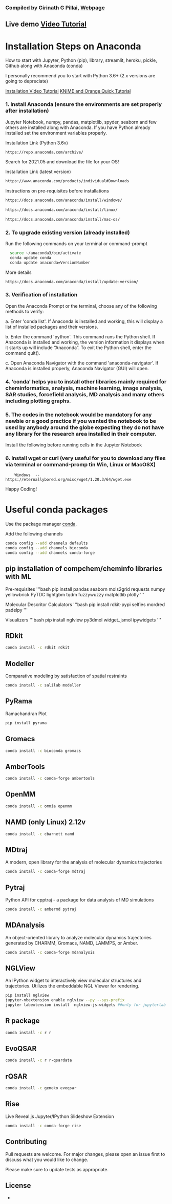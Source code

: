 ### Compiled by Girinath G Pillai, [Webpage](https://bit.ly/giribio20)

## Live demo [Video Tutorial](https://www.youtube.com/watch?v=n0ln_41Dq0g)

# Installation Steps on Anaconda
How to start with Jupyter, Python (pip), library, streamlit, heroku, pickle, Github along with Anaconda (conda)

I personally recommend you to start with Python 3.6+ (2.x versions are going to depreciate)

[Installation Video Tutorial](https://www.youtube.com/watch?v=n0ln_41Dq0g)
[KNIME and Orange Quick Tutorial](https://youtu.be/R7FYypCUasc?t=2499)

### 1. Install Anaconda (ensure the environments are set properly after installation)

Jupyter Notebook, numpy, pandas, matplotlib, spyder, seaborn and few others are installed along with Anaconda.
If you have Python already installed set the environment variables properly.

Installation Link (Python 3.6v)
```bash
https://repo.anaconda.com/archive/
```
Search for 2021.05 and download the file for your OS!

Installation Link (latest version)
```bash
https://www.anaconda.com/products/individual#Downloads
```

Instructions on pre-requisites before installations
```bash
https://docs.anaconda.com/anaconda/install/windows/
          
https://docs.anaconda.com/anaconda/install/linux/
          
https://docs.anaconda.com/anaconda/install/mac-os/
```

### 2. To upgrade existing version (already installed)
  
Run the following commands on your terminal or command-prompt
```bash 
  source ~/anaconda3/bin/activate
  conda update conda
  conda update anaconda=VersionNumber
```
More details

```bash
https://docs.anaconda.com/anaconda/install/update-version/
```

### 3. Verification of installation
  
  Open the Anaconda Prompt or the terminal, choose any of the following methods to verify:

  a. Enter 'conda list'. If Anaconda is installed and working, this will display a list of installed packages and their  versions.
  
  b. Enter the command 'python'. This command runs the Python shell. If Anaconda is installed and working, the version information it displays when it starts up will include “Anaconda”. To exit the Python shell, enter the command quit().
  
  c. Open Anaconda Navigator with the command 'anaconda-navigator'. If Anaconda is installed properly, Anaconda Navigator (GUI) will open.

### 4. 'conda' helps you to install other libraries mainly required for cheminformatics, analysis, machine learning, image analysis, SAR studies, forcefield analysis, MD analysis and many others including plotting graphs.

### 5. The codes in the notebook would be mandatory for any newbie or a good practice if you wanted the notebook to be used by anybody around the globe expecting they do not have any library for the research area installed in their computer.

Install the following before running cells in the Jupyter Notebook

### 6. Install wget or curl (very useful for you to download any files via terminal or command-promp tin Win, Linux or MacOSX)

        Windows  --  https://eternallybored.org/misc/wget/1.20.3/64/wget.exe

Happy Coding!

# Useful conda packages

Use the package manager [conda](https://www.anaconda.com/products/individual). 

Add the following channels

```bash
conda config --add channels defaults 
conda config --add channels bioconda 
conda config --add channels conda-forge
```

## pip installation of compchem/cheminfo libraries with ML

Pre-requisites
'''bash
pip install pandas seaborn mols2grid requests numpy yellowbrick PyTDC lightgbm tqdm fuzzywuzzy matplotlib plotly
'''

Molecular Descritor Calculators
'''bash
pip install rdkit-pypi selfies mordred padelpy
'''

Visualizers
'''bash
pip install nglview py3dmol widget_jsmol ipywidgets
'''

## RDkit

```bash
conda install -c rdkit rdkit
```

## Modeller

Comparative modeling by satisfaction of spatial restraints

```bash
conda install -c salilab modeller
```

## PyRama 

Ramachandran Plot

```bash
pip install pyrama
```

## Gromacs


```bash
conda install -c bioconda gromacs
```

## AmberTools



```bash
conda install -c conda-forge ambertools
```

## OpenMM



```bash
conda install -c omnia openmm
```

## NAMD (only Linux) 2.12v



```bash
conda install -c cbarnett namd
```

## MDtraj

A modern, open library for the analysis of molecular dynamics trajectories

```bash
conda install -c conda-forge mdtraj
```

## Pytraj

Python API for cpptraj - a package for data analysis of MD simulations

```bash
conda install -c ambermd pytraj
```

## MDAnalysis

An object-oriented library to analyze molecular dynamics trajectories generated by CHARMM, Gromacs, NAMD, LAMMPS, or Amber.

```bash
conda install -c conda-forge mdanalysis
```

## NGLView

An IPython widget to interactively view molecular structures and trajectories. Utilizes the embeddable NGL Viewer for rendering.

```bash
pip install nglview
jupyter-nbextension enable nglview --py --sys-prefix
jupyter labextension install  nglview-js-widgets ##only for jupyterlab
```

## R package



```bash
conda install -c r r
```

## EvoQSAR



```bash
conda install -c r r-qsardata
```

## rQSAR



```bash
conda install -c geneko evoqsar
```

## Rise

Live Reveal.js Jupyter/IPython Slideshow Extension

```bash
conda install -c conda-forge rise
```

## Contributing
Pull requests are welcome. For major changes, please open an issue first to discuss what you would like to change.

Please make sure to update tests as appropriate.

## License
 - 
